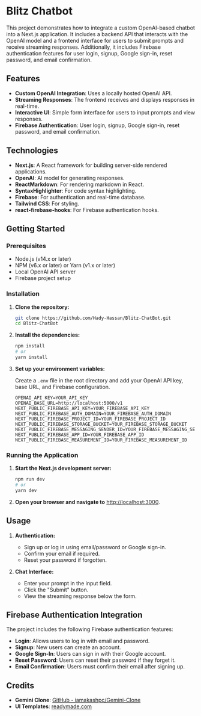 # Blitz Chatbot

This project demonstrates how to integrate a custom OpenAI-based chatbot into a Next.js application. It includes a backend API that interacts with the OpenAI model and a frontend interface for users to submit prompts and receive streaming responses. Additionally, it includes Firebase authentication features for user login, signup, Google sign-in, reset password, and email confirmation.

## Features

- **Custom OpenAI Integration**: Uses a locally hosted OpenAI API.
- **Streaming Responses**: The frontend receives and displays responses in real-time.
- **Interactive UI**: Simple form interface for users to input prompts and view responses.
- **Firebase Authentication**: User login, signup, Google sign-in, reset password, and email confirmation.

## Technologies

- **Next.js**: A React framework for building server-side rendered applications.
- **OpenAI**: AI model for generating responses.
- **ReactMarkdown**: For rendering markdown in React.
- **SyntaxHighlighter**: For code syntax highlighting.
- **Firebase**: For authentication and real-time database.
- **Tailwind CSS**: For styling.
- **react-firebase-hooks**: For Firebase authentication hooks.

## Getting Started

### Prerequisites

- Node.js (v14.x or later)
- NPM (v6.x or later) or Yarn (v1.x or later)
- Local OpenAI API server
- Firebase project setup

### Installation

1. **Clone the repository:**

   ```bash
   git clone https://github.com/Hady-Hassan/Blitz-ChatBot.git
   cd Blitz-ChatBot
   ```

2. **Install the dependencies:**

   ```bash
   npm install
   # or
   yarn install
   ```

3. **Set up your environment variables:**

   Create a `.env` file in the root directory and add your OpenAI API key, base URL, and Firebase configuration.

   ```plaintext
   OPENAI_API_KEY=YOUR_API_KEY
   OPENAI_BASE_URL=http://localhost:5000/v1
   NEXT_PUBLIC_FIREBASE_API_KEY=YOUR_FIREBASE_API_KEY
   NEXT_PUBLIC_FIREBASE_AUTH_DOMAIN=YOUR_FIREBASE_AUTH_DOMAIN
   NEXT_PUBLIC_FIREBASE_PROJECT_ID=YOUR_FIREBASE_PROJECT_ID
   NEXT_PUBLIC_FIREBASE_STORAGE_BUCKET=YOUR_FIREBASE_STORAGE_BUCKET
   NEXT_PUBLIC_FIREBASE_MESSAGING_SENDER_ID=YOUR_FIREBASE_MESSAGING_SENDER_ID
   NEXT_PUBLIC_FIREBASE_APP_ID=YOUR_FIREBASE_APP_ID
   NEXT_PUBLIC_FIREBASE_MEASUREMENT_ID=YOUR_FIREBASE_MEASUREMENT_ID
   ```

### Running the Application

1. **Start the Next.js development server:**

   ```bash
   npm run dev
   # or
   yarn dev
   ```

2. **Open your browser and navigate to** [http://localhost:3000](http://localhost:3000).

## Usage

1. **Authentication:**
   - Sign up or log in using email/password or Google sign-in.
   - Confirm your email if required.
   - Reset your password if forgotten.

2. **Chat Interface:**
   - Enter your prompt in the input field.
   - Click the "Submit" button.
   - View the streaming response below the form.

## Firebase Authentication Integration

The project includes the following Firebase authentication features:

- **Login**: Allows users to log in with email and password.
- **Signup**: New users can create an account.
- **Google Sign-In**: Users can sign in with their Google account.
- **Reset Password**: Users can reset their password if they forget it.
- **Email Confirmation**: Users must confirm their email after signing up.

## Credits

- **Gemini Clone**: [GitHub - iamakashpc/Gemini-Clone](https://github.com/iamakashpc/Gemini-Clone)
- **UI Templates**: [readymade.com](https://www.readymade.com)
